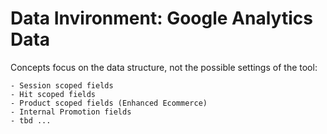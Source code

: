 # Data Invironment: Google Analytics Data

Concepts focus on the data structure, not the possible settings of the tool:

    - Session scoped fields
    - Hit scoped fields
    - Product scoped fields (Enhanced Ecommerce)
    - Internal Promotion fields
    - tbd ...
